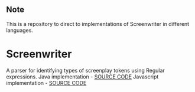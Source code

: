## Note
This is a repository to direct to implementations of Screenwriter in different languages.

# Screenwriter
A parser for identifying types of screenplay tokens using Regular expressions.
Java implementation - [SOURCE CODE](https://github.com/Ks-Weasley/ParseFountainIO)
Javascript implementation - [SOURCE CODE](https://github.com/Ks-Weasley/Fountain-Writer)
